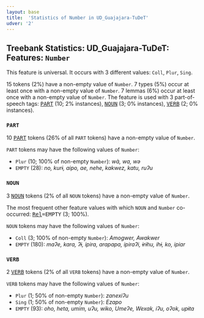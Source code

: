 ```yaml
---
layout: base
title:  'Statistics of Number in UD_Guajajara-TuDeT'
udver: '2'
---
```


## Treebank Statistics: UD_Guajajara-TuDeT: Features: `Number`

This feature is universal.
It occurs with 3 different values: `Coll`, `Plur`, `Sing`.

15 tokens (2%) have a non-empty value of `Number`.
7 types (5%) occur at least once with a non-empty value of `Number`.
7 lemmas (6%) occur at least once with a non-empty value of `Number`.
The feature is used with 3 part-of-speech tags: <tt><a href="gub_tudet-pos-PART.html">PART</a></tt> (10; 2% instances), <tt><a href="gub_tudet-pos-NOUN.html">NOUN</a></tt> (3; 0% instances), <tt><a href="gub_tudet-pos-VERB.html">VERB</a></tt> (2; 0% instances).

### `PART`

10 <tt><a href="gub_tudet-pos-PART.html">PART</a></tt> tokens (26% of all `PART` tokens) have a non-empty value of `Number`.

`PART` tokens may have the following values of `Number`:

* `Plur` (10; 100% of non-empty `Number`): <em>wà, wa, wə</em>
* `EMPTY` (28): <em>no, kurɨ, aipo, ae, nehe, kakwez, katu, ruʔu</em>

### `NOUN`

3 <tt><a href="gub_tudet-pos-NOUN.html">NOUN</a></tt> tokens (2% of all `NOUN` tokens) have a non-empty value of `Number`.

The most frequent other feature values with which `NOUN` and `Number` co-occurred: <tt><a href="gub_tudet-feat-Rel.html">Rel</a></tt><tt>=EMPTY</tt> (3; 100%).

`NOUN` tokens may have the following values of `Number`:

* `Coll` (3; 100% of non-empty `Number`): <em>Amogwer, Awakwer</em>
* `EMPTY` (180): <em>maʔe, kara, ʔɨ, ipira, arapapa, ipiraʔi, ɨrɨhu, ihɨ, ko, ipiar</em>

### `VERB`

2 <tt><a href="gub_tudet-pos-VERB.html">VERB</a></tt> tokens (2% of all `VERB` tokens) have a non-empty value of `Number`.

`VERB` tokens may have the following values of `Number`:

* `Plur` (1; 50% of non-empty `Number`): <em>zanexiʔu</em>
* `Sing` (1; 50% of non-empty `Number`): <em>Ezapo</em>
* `EMPTY` (93): <em>oho, heta, umim, uʔu, wiko, Umeʔe, Wexak, iʔu, oʔok, upɨta</em>

